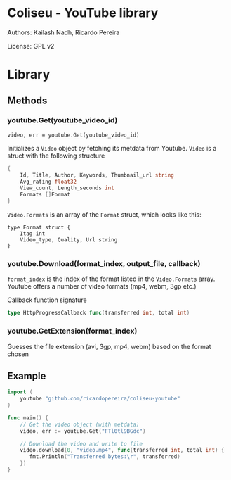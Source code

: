 # Coliseu - YouTube library

Authors: Kailash Nadh, Ricardo Pereira

License: GPL v2


# Library

## Methods

### youtube.Get(youtube_video_id)
`video, err = youtube.Get(youtube_video_id)`

Initializes a `Video` object by fetching its metdata from Youtube. `Video` is a struct with the following structure

```go
{
	Id, Title, Author, Keywords, Thumbnail_url string
	Avg_rating float32
	View_count,	Length_seconds int
	Formats []Format
}
```

`Video.Formats` is an array of the `Format` struct, which looks like this:

```
type Format struct {
	Itag int
	Video_type, Quality, Url string
}
```

### youtube.Download(format_index, output_file, callback)
`format_index` is the index of the format listed in the `Video.Formats` array. Youtube offers a number of video formats (mp4, webm, 3gp etc.)

Callback function signature

```go
type HttpProgressCallback func(transferred int, total int)
```

### youtube.GetExtension(format_index)
Guesses the file extension (avi, 3gp, mp4, webm) based on the format chosen

## Example
```go
import (
	youtube "github.com/ricardopereira/coliseu-youtube"
)

func main() {
	// Get the video object (with metdata)
	video, err := youtube.Get("FTl0tl9BGdc")

	// Download the video and write to file
	video.download(0, "video.mp4", func(transferred int, total int) {
	   fmt.Println("Transferred bytes:\r", transferred)
	})
}
```
